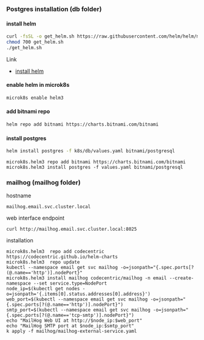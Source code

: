 ### Postgres installation (db folder)

#### install helm


```bash
curl -fsSL -o get_helm.sh https://raw.githubusercontent.com/helm/helm/main/scripts/get-helm-3
chmod 700 get_helm.sh
./get_helm.sh
```
Link
* [install helm](https://helm.sh/docs/intro/install/)
#### enable helm in microk8s

```bash
microk8s enable helm3
```
#### add bitnami repo

```bash
helm repo add bitnami https://charts.bitnami.com/bitnami
```

#### install postgres
```bash
helm install postgres -f k8s/db/values.yaml bitnami/postgresql
```

```
microk8s.helm3 repo add bitnami https://charts.bitnami.com/bitnami
microk8s.helm3 install postgres -f values.yaml bitnami/postgresql
```


### mailhog (mailhog folder)

hostname
```
mailhog.email.svc.cluster.local
```

web interface endpoint
```
curl http://mailhog.email.svc.cluster.local:8025
```

installation
```
microk8s.helm3  repo add codecentric https://codecentric.github.io/helm-charts
microk8s.helm3  repo update
kubectl --namespace email get svc mailhog -o=jsonpath="{.spec.ports[?(@.name=='http')].nodePort}"
microk8s.helm3 install mailhog codecentric/mailhog -n email --create-namespace --set service.type=NodePort
node_ip=$(kubectl get nodes -o=jsonpath='{.items[0].status.addresses[0].address}')
web_port=$(kubectl --namespace email get svc mailhog -o=jsonpath="{.spec.ports[?(@.name=='http')].nodePort}")
smtp_port=$(kubectl --namespace email get svc mailhog -o=jsonpath="{.spec.ports[?(@.name=='tcp-smtp')].nodePort}")
echo "MailHog Web UI at http://$node_ip:$web_port"
echo "MailHog SMTP port at $node_ip:$smtp_port"
k apply -f mailhog/mailhog-external-service.yaml
```

